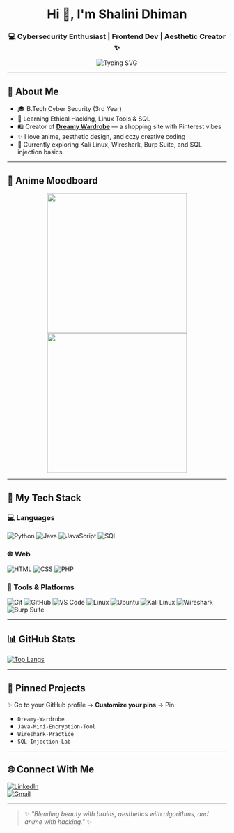 <h1 align="center">Hi 👋, I'm Shalini Dhiman</h1>
<h3 align="center">💻 Cybersecurity Enthusiast | Frontend Dev | Aesthetic Creator ✨</h3>

<p align="center">
  <img src="https://readme-typing-svg.demolab.com?font=Fira+Code&pause=1000&center=true&vCenter=true&width=435&lines=Cyber+Security+Student+%F0%9F%92%BB;Frontend+Designer+with+Pinterest+Vibes+%F0%9F%92%8E;Wireshark+%26+Linux+Lover+%F0%9F%9A%80;Dreamy+Projects+with+Cute+Code+%F0%9F%92%97" alt="Typing SVG" />
</p>

---

## 🌸 About Me

- 🎓 B.Tech Cyber Security (3rd Year)  
- 🧠 Learning Ethical Hacking, Linux Tools & SQL  
- 🛍️ Creator of [**Dreamy Wardrobe**](https://github.com/ShaliniDhiman/Dreamy-Wardrobe) — a shopping site with Pinterest vibes  
- ✨ I love anime, aesthetic design, and cozy creative coding  
- 🌱 Currently exploring Kali Linux, Wireshark, Burp Suite, and SQL injection basics

---

## 🌸 Anime Moodboard

<p align="center">
  <img src="https://media.giphy.com/media/xT0xeJpnrWC4XWblEk/giphy.gif" width="320" />
  <img src="https://media.giphy.com/media/l0MYt5jPR6QX5pnqM/giphy.gif" width="320" />
</p>

---

## 🧠 My Tech Stack

### 💻 Languages  
![Python](https://img.shields.io/badge/-Python-3776AB?style=flat&logo=python&logoColor=white)
![Java](https://img.shields.io/badge/-Java-007396?style=flat&logo=java)
![JavaScript](https://img.shields.io/badge/-JavaScript-F7DF1E?style=flat&logo=javascript&logoColor=black)
![SQL](https://img.shields.io/badge/-SQL-4479A1?style=flat&logo=MySQL&logoColor=white)

### 🌐 Web  
![HTML](https://img.shields.io/badge/-HTML-E34F26?style=flat&logo=html5&logoColor=white)
![CSS](https://img.shields.io/badge/-CSS-1572B6?style=flat&logo=css3)
![PHP](https://img.shields.io/badge/-PHP-777BB4?style=flat&logo=php&logoColor=white)

### 🧰 Tools & Platforms  
![Git](https://img.shields.io/badge/-Git-F05032?style=flat&logo=git)
![GitHub](https://img.shields.io/badge/-GitHub-181717?style=flat&logo=github)
![VS Code](https://img.shields.io/badge/-VSCode-007ACC?style=flat&logo=visual-studio-code)
![Linux](https://img.shields.io/badge/-Linux-FCC624?style=flat&logo=linux&logoColor=black)
![Ubuntu](https://img.shields.io/badge/-Ubuntu-E95420?style=flat&logo=ubuntu&logoColor=white)
![Kali Linux](https://img.shields.io/badge/-Kali_Linux-268BEE?style=flat&logo=kalilinux&logoColor=white)
![Wireshark](https://img.shields.io/badge/-Wireshark-1679A7?style=flat&logo=wireshark&logoColor=white)
![Burp Suite](https://img.shields.io/badge/-Burp%20Suite-FE6400?style=flat&logoColor=white)

---

## 📊 GitHub Stats

[![Top Langs](https://github-readme-stats.vercel.app/api/top-langs/?username=ShaliniDhiman&layout=compact)](https://github.com/anuraghazra/github-readme-stats)

---

## 📌 Pinned Projects

✨ Go to your GitHub profile → **Customize your pins** → Pin:

- `Dreamy-Wardrobe`
- `Java-Mini-Encryption-Tool`
- `Wireshark-Practice`
- `SQL-Injection-Lab`

---

## 🌐 Connect With Me

[![LinkedIn](https://img.shields.io/badge/LinkedIn-blue?style=flat&logo=linkedin)](https://www.linkedin.com/in/yourusername/)  
[![Gmail](https://img.shields.io/badge/Gmail-D14836?style=flat&logo=gmail&logoColor=white)](mailto:your.email@example.com)

---

> ✨ *"Blending beauty with brains, aesthetics with algorithms, and anime with hacking."* ✨
